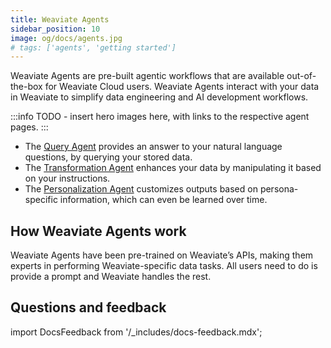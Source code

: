 ```yaml
---
title: Weaviate Agents
sidebar_position: 10
image: og/docs/agents.jpg
# tags: ['agents', 'getting started']
---
```


Weaviate Agents are pre-built agentic workflows that are available out-of-the-box for Weaviate Cloud users. Weaviate Agents interact with your data in Weaviate to simplify data engineering and AI development workflows.

:::info
TODO - insert hero images here, with links to the respective agent pages.
:::

- The [Query Agent](./query.md) provides an answer to your natural language questions, by querying your stored data.
- The [Transformation Agent](./transformation.md) enhances your data by manipulating it based on your instructions.
- The [Personalization Agent](./personalization.md) customizes outputs based on persona-specific information, which can even be learned over time.

## How Weaviate Agents work

Weaviate Agents have been pre-trained on Weaviate’s APIs, making them experts in performing Weaviate-specific data tasks. All users need to do is provide a prompt and Weaviate handles the rest.

## Questions and feedback

import DocsFeedback from '/_includes/docs-feedback.mdx';

<DocsFeedback/>

